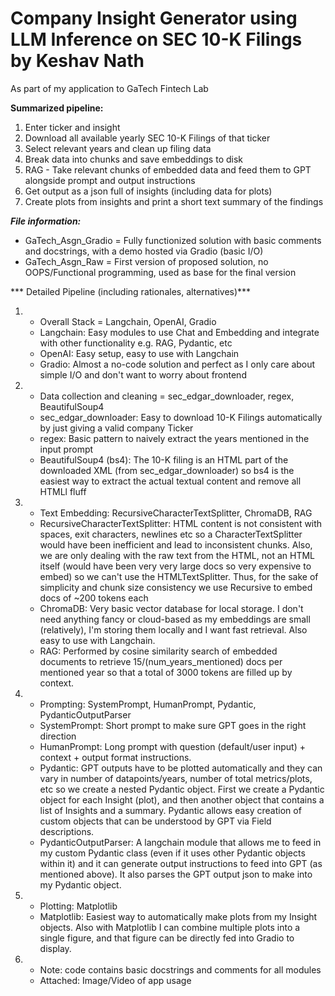 # Company Insight Generator using LLM Inference on SEC 10-K Filings by Keshav Nath
As part of my application to GaTech Fintech Lab

**Summarized pipeline:**

1. Enter ticker and insight
2. Download all available yearly SEC 10-K Filings of that ticker
3. Select relevant years and clean up filing data
4. Break data into chunks and save embeddings to disk
5. RAG - Take relevant chunks of embedded data and feed them to GPT alongside prompt and output instructions
6. Get output as a json full of insights (including data for plots)
7. Create plots from insights and print a short text summary of the findings

***File information:***
- GaTech_Asgn_Gradio = Fully functionized solution with basic comments and docstrings, with a demo hosted via Gradio (basic I/O)
- GaTech_Asgn_Raw = First version of proposed solution, no OOPS/Functional programming, used as base for the final version

*** Detailed Pipeline (including rationales, alternatives)***

1. - Overall Stack = Langchain, OpenAI, Gradio
   - Langchain: Easy modules to use Chat and Embedding and integrate with other functionality e.g. RAG, Pydantic, etc
   - OpenAI: Easy setup, easy to use with Langchain
   - Gradio: Almost a no-code solution and perfect as I only care about simple I/O and don't want to worry about frontend

2. - Data collection and cleaning = sec_edgar_downloader, regex, BeautifulSoup4
   - sec_edgar_downloader: Easy to download 10-K Filings automatically by just giving a valid company Ticker
   - regex: Basic pattern to naively extract the years mentioned in the input prompt
   - BeautifulSoup4 (bs4): The 10-K filing is an HTML part of the downloaded XML (from sec_edgar_downloader) so bs4 is the easiest way to extract the actual textual content and remove all HTMLl fluff

3. - Text Embedding: RecursiveCharacterTextSplitter, ChromaDB, RAG
   - RecursiveCharacterTextSplitter: HTML content is not consistent with spaces, exit characters, newlines etc so a CharacterTextSplitter would have been inefficient and lead to inconsistent chunks. Also, we are only dealing with the raw text from the HTML, not an HTML itself (would have been very very large docs so very expensive to embed) so we can't use the HTMLTextSplitter. Thus, for the sake of simplicity and chunk size consistency we use Recursive to embed docs of ~200 tokens each
   - ChromaDB: Very basic vector database for local storage. I don't need anything fancy or cloud-based as my embeddings are small (relatively), I'm storing them locally and I want fast retrieval. Also easy to use with Langchain.
   - RAG: Performed by cosine similarity search of embedded documents to retrieve 15/(num_years_mentioned) docs per mentioned year so that a total of 3000 tokens are filled up by context.

4. - Prompting: SystemPrompt, HumanPrompt, Pydantic, PydanticOutputParser
   - SystemPrompt: Short prompt to make sure GPT goes in the right direction
   - HumanPrompt: Long prompt with question (default/user input) + context + output format instructions.
   - Pydantic: GPT outputs have to be plotted automatically and they can vary in number of datapoints/years, number of total metrics/plots, etc so we create a nested Pydantic object. First we create a Pydantic object for each Insight (plot), and then another object that contains a list of Insights and a summary. Pydantic allows easy creation of custom objects that can be understood by GPT via Field descriptions.
   - PydanticOutputParser: A langchain module that allows me to feed in my custom Pydantic class (even if it uses other Pydantic objects within it) and it can generate output instructions to feed into GPT (as mentioned above). It also parses the GPT output json to make into my Pydantic object.

5. - Plotting: Matplotlib
   - Matplotlib: Easiest way to automatically make plots from my Insight objects. Also with Matplotlib I can combine multiple plots into a single figure, and that figure can be directly fed into Gradio to display.

6. - Note: code contains basic docstrings and comments for all modules
   - Attached: Image/Video of app usage


